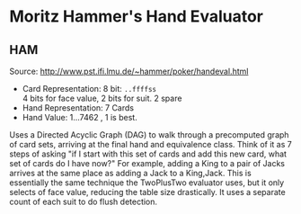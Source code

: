 # Moritz Hammer's Hand Evaluator
## HAM

Source: http://www.pst.ifi.lmu.de/~hammer/poker/handeval.html



- Card Representation: 8 bit: `..ffffss`  
  4 bits for face value, 2 bits for suit. 2 spare
- Hand Representation: 7 Cards
- Hand Value: 1...7462 , 1 is best.


Uses a Directed Acyclic Graph (DAG) to walk through a precomputed graph of  card sets, arriving at the final hand and equivalence class.  Think of it as 7 steps of asking "if I start with this set of cards and add this new card, what set of cards do I have now?"  For example, adding a King to a pair of Jacks arrives at the same place as adding a Jack to a King,Jack. This is essentially the same technique the TwoPlusTwo evaluator uses, but it only selects of face value, reducing the table size drastically. It uses a separate count of each suit to do flush detection.